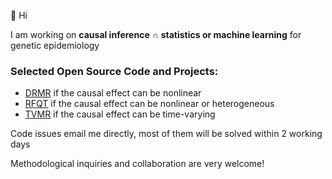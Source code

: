 👋 Hi

I am working on **causal inference** ∩ **statistics or machine learning** for genetic epidemiology

### Selected Open Source Code and Projects:
- [DRMR](https://github.com/HDTian/DRMR.com) if the causal effect can be nonlinear
- [RFQT](https://github.com/HDTian/RFQT.com) if the causal effect can be nonlinear or heterogeneous
- [TVMR](https://github.com/HDTian/TVMR.com) if the causal effect can be time-varying

Code issues email me directly, most of them will be solved within 2 working days

Methodological inquiries and collaboration are very welcome!


